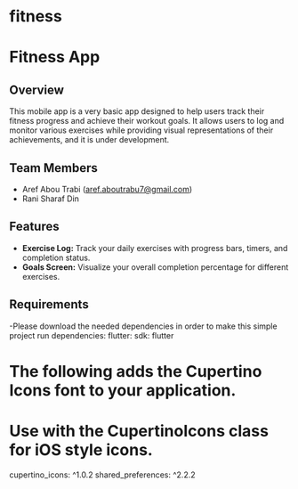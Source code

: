# fitness
# Fitness App

## Overview

This mobile app is a very basic app designed to help users track their fitness progress and achieve their workout goals. It allows users to log and monitor various exercises while providing visual representations of their achievements, and it is under development.

## Team Members

- Aref Abou Trabi (aref.aboutrabu7@gmail.com)
- Rani Sharaf Din

## Features

- **Exercise Log:** Track your daily exercises with progress bars, timers, and completion status.
- **Goals Screen:** Visualize your overall completion percentage for different exercises.
## Requirements

-Please download the needed dependencies in order to make this simple project run
dependencies:
  flutter:
    sdk: flutter
  # The following adds the Cupertino Icons font to your application.
  # Use with the CupertinoIcons class for iOS style icons.
  cupertino_icons: ^1.0.2
  shared_preferences: ^2.2.2


